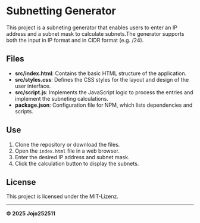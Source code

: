# Subnetting Generator

This project is a subneting generator that enables users to enter an IP address and a subnet mask to calculate subnets.The generator supports both the input in IP format and in CIDR format (e.g. /24).

## Files

- **src/index.html**: Contains the basic HTML structure of the application.
- **src/styles.css**: Defines the CSS styles for the layout and design of the user interface.
- **src/script.js**: Implements the JavaScript logic to process the entries and implement the subneting calculations.
- **package.json**: Configuration file for NPM, which lists dependencies and scripts.

## Use

1. Clone the repository or download the files.
2. Open the `index.html` file in a web browser.
3. Enter the desired IP address and subnet mask.
4. Click the calculation button to display the subnets.

## License

This project is licensed under the MIT-Lizenz.

---
**© 2025 Jojo252511**
